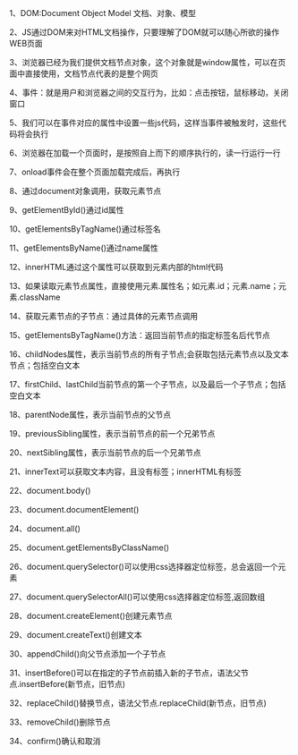 1、DOM:Document Object Model 文档、对象、模型

2、JS通过DOM来对HTML文档操作，只要理解了DOM就可以随心所欲的操作WEB页面

3、浏览器已经为我们提供文档节点对象，这个对象就是window属性，可以在页面中直接使用，文档节点代表的是整个网页

4、事件：就是用户和浏览器之间的交互行为，比如：点击按钮，鼠标移动，关闭窗口

5、我们可以在事件对应的属性中设置一些js代码，这样当事件被触发时，这些代码将会执行

6、浏览器在加载一个页面时，是按照自上而下的顺序执行的，读一行运行一行

7、onload事件会在整个页面加载完成后，再执行

8、通过document对象调用，获取元素节点

9、getElementById()通过id属性

10、getElementsByTagName()通过标签名

11、getElementsByName()通过name属性

12、innerHTML通过这个属性可以获取到元素内部的html代码

13、如果读取元素节点属性，直接使用元素.属性名；如元素.id；元素.name；元素.className

14、获取元素节点的子节点：通过具体的元素节点调用

15、getElementsByTagName()方法：返回当前节点的指定标签名后代节点

16、childNodes属性，表示当前节点的所有子节点;会获取包括元素节点以及文本节点；包括空白文本

17、firstChild、lastChild当前节点的第一个子节点，以及最后一个子节点；包括空白文本

18、parentNode属性，表示当前节点的父节点

19、previousSibling属性，表示当前节点的前一个兄弟节点

20、nextSibling属性，表示当前节点的后一个兄弟节点

21、innerText可以获取文本内容，且没有标签；innerHTML有标签

22、document.body()

23、document.documentElement()

24、document.all()

25、document.getElementsByClassName()

26、document.querySelector()可以使用css选择器定位标签，总会返回一个元素

27、document.querySelectorAll()可以使用css选择器定位标签,返回数组

28、document.createElement()创建元素节点

29、document.createText()创建文本

30、appendChild()向父节点添加一个子节点

31、insertBefore()可以在指定的子节点前插入新的子节点，语法父节点.insertBefore(新节点，旧节点)

32、replaceChild()替换节点，语法父节点.replaceChild(新节点，旧节点)

33、removeChild()删除节点

34、confirm()确认和取消









